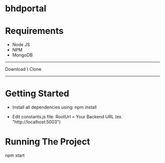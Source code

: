 # bhdportal

# Requirements

- Node JS
- NPM
- MongoDB

-------------------------------------------------------

Download \ Clone

-------------------------------------------------------

# Getting Started

- Install all dependencies using:
npm install 

- Edit constants.js file: RootUrl = Your Backend URL (ex. "http://localhost:5003")

# Running The Project

npm start





